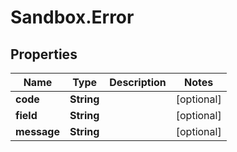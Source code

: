 # Sandbox.Error

## Properties
Name | Type | Description | Notes
------------ | ------------- | ------------- | -------------
**code** | **String** |  | [optional] 
**field** | **String** |  | [optional] 
**message** | **String** |  | [optional] 


